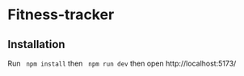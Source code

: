 # Fitness-tracker


## Installation

Run <code> npm install</code> then <code> npm run dev</code> then open http://localhost:5173/


